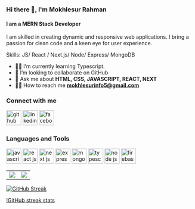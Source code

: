 ### Hi there 👋, I'm Mokhlesur Rahman
#### I am a MERN Stack Developer
I am skilled in creating dynamic and responsive web applications. I bring a passion for clean code and a keen eye for user experience.

Skills:  JS/ React / Next.js/ Node/ Express/ MongoDB

- 👨‍🏫 I’m currently learning Typescript. 
- 👯 I’m looking to collaborate on GitHub 
- 💬 Ask me about **HTML, CSS, JAVASCRIPT, REACT, NEXT**
- 🕵️‍♂️ How to reach me **mokhlesurinfo5@gmail.com**

### Connect with me
[<img src='https://cdn-icons-png.flaticon.com/256/779/779088.png' alt='github' height='40'>](https://github.com/pm-rahman)
[<img src='https://cdn-icons-png.flaticon.com/256/174/174857.png' alt='linkedin' height='40'>](https://www.linkedin.com/in/mokhlesur-rahaman-082b98251/) 
[<img src='https://cdn-icons-png.flaticon.com/256/124/124010.png' alt='facebook' height='40'>](https://www.facebook.com/pm.mokhles)


### Languages and Tools
[<img src='https://cdn-icons-png.flaticon.com/512/5968/5968292.png' alt='javascript' height='40'>](https://developer.mozilla.org/en-US/docs/Web/JavaScript)
[<img src='https://cdn4.iconfinder.com/data/icons/logos-3/600/React.js_logo-512.png' alt='react js' height='40'>](https://react.dev/)
[<img src='https://cdn.icon-icons.com/icons2/2148/PNG/512/nextjs_icon_132160.png' alt='next js' height='40'>](https://nextjs.org/) 
[<img src='https://res.cloudinary.com/practicaldev/image/fetch/s--YbV36HLj--/c_imagga_scale,f_auto,fl_progressive,h_420,q_auto,w_1000/https://dev-to-uploads.s3.amazonaws.com/i/hpg6if7btrwilqkidqbe.png' alt='express js' height='40'>](https://expressjs.com/)
[<img src='https://static-00.iconduck.com/assets.00/mongodb-original-wordmark-icon-2015x2048-n6r3kuri.png' alt='mongodb' height='40'>](https://www.mongodb.com/atlas/database)
[<img src='https://cdn-icons-png.flaticon.com/512/5968/5968381.png' alt='typescript' height='40'>](https://www.typescriptlang.org/)
[<img src='https://www.creative-tim.com/blog/content/images/wordpress/2020/03/node-js-736399_1280.png' alt='node js' height='40'>](https://nodejs.org/en)
[<img src='https://cdn.iconscout.com/icon/free/png-256/free-firebase-1-282796.png' alt='firebase' height='40'>](https://firebase.google.com/)

<table>
  <tr>
    <td valign="top"><img src="https://github-readme-stats.vercel.app/api/top-langs/?username=pm-rahman&layout=compact&show_icons=true&title_color=34abeb&icon_color=34abeb&text_color=151515&bg_color=ffffff"/></td>
    <td valign="top"><img src="https://github-readme-stats.vercel.app/api?username=pm-rahman&show_icons=true&title_color=34abeb&icon_color=34abeb&text_color=151515&bg_color=ffffff"/></td>
  </tr>
</table>

[![GitHub Streak](https://github-readme-streak-stats.herokuapp.com?user=pm-rahman)](https://git.io/streak-stats)

[!GitHub streak stats](https://streak-stats.demolab.com/?user=pm-rahman)  
</div>
